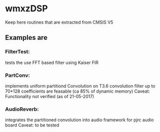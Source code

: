 # wmxzDSP
Keep here routines that are extracted from CMSIS V5

## Examples are

### FilterTest: 
tests the use FFT based filter using Kaiser FIR
### PartConv:
implements uniform partitiond Convolution
on T3.6 convolution filter up to 70*128 coefficients are feasable (ca 85% of dynamic memory)
Caveat: Functionality not verified (as of 21-05-2017)
### AudioReverb:
integrates the partitioned convolution into audio framework for pjrc audio board
Caveat: to be tested
